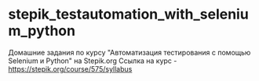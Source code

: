# stepik_testautomation_with_selenium_python
Домашние задания по курсу "Автоматизация тестирования с помощью Selenium и Python" на Stepik.org
Ссылка на курс - https://stepik.org/course/575/syllabus
